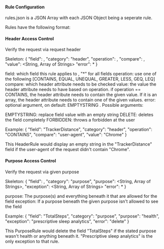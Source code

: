 #### Rule Configuration ####

rules.json is a JSON Array with each JSON Object being a seperate rule.

Rules have the following format:

#### Header Access Control
Verify the request via request header

Skeleton:
{
    "field": <String>,
    "category": "header",
    "operation": <Operation>,
    "compare": <String>,
    "value": <String, Array of Strings>
    "error": <ErrorHandling>*
}

field: which field this rule applies to , "*" for all fields
operation: use one of the following [CONTAINS, EQUAL, UNEQUAL, GREATER, LESS, GEQ, LEQ]
compare: which header attribute needs to be checked
value: the value the header attribute needs to have based on operation. if operation == CONTAINS, the header attribute needs to contain the given value. 
If it is an array, the header attribute needs to contain one of the given values.
error: optional argument, on default: EMPTYSTRING . Possible arguments:

EMPTYSTRING: replace field value with an empty string
DELETE: deletes the field completely
FORBIDDEN: throws a forbidden at the user

Example:
{
    "field": "TrackerDistance",
    "category": "header",
    "operation": "CONTAINS",
    "compare": "user-agent",
    "value": "Chrome"
}

This HeaderRule would display an empty string in the "TrackerDistance" field if the user-agent of the request didn't contain "Chrome".

#### Purpose Access Control
Verify the request via given purpose

Skeleton:
{
    "field": <String>,
    "category": "purpose",
    "purpose": <String, Array of Strings>,
    "exception": <String, Array of Strings>
    "error": <ErrorHandling>*
}

purpose: The purpose(s) and everything beneath it that are allowed for the field
exception: If a purpose beneath the given purpose isn't allowed to see the field

Example:
{
    "field": "TotalSteps",
    "category": "purpose",
    "purpose": "health",
    "exception": "prescriptive sleep analytics",
    "error": "delete"
}

This PurposeRule would delete the field "TotalSteps" if the stated purpose wasn't health or anything beneath it. 
"Prescriptive sleep analytics" is the only exception to that rule.
